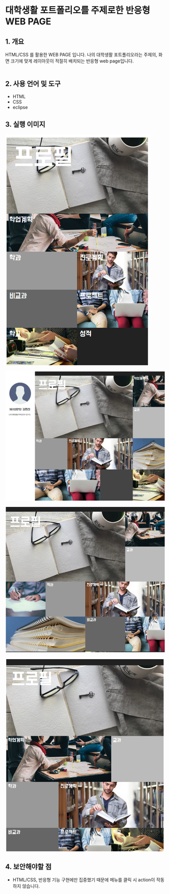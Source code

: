 # 대학생활 포트폴리오를 주제로한 반응형 WEB PAGE

## 1. 개요

HTML/CSS 를 활용한 WEB PAGE 입니다.
나의 대학생활 포트폴리오라는 주제의, 화면 크기에 맞게 레이아웃이 적절히 배치되는 반응형 web page입니다.
<br/>
<br/>

## 2. 사용 언어 및 도구

- HTML
- CSS
- eclipse

## 3. 실행 이미지

![](./images/1.png)

![](./images/2.png)

![](./images/3.png)

![](./images/4.png)

## 4. 보안해야할 점

- HTML/CSS, 반응형 기능 구현에만 집중했기 때문에 메뉴를 클릭 시 action이 작동하지 않습니다.
